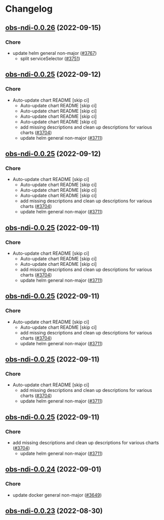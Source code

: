 # Changelog



## [obs-ndi-0.0.26](https://github.com/truecharts/charts/compare/obs-ndi-0.0.25...obs-ndi-0.0.26) (2022-09-15)

### Chore

- update helm general non-major ([#3767](https://github.com/truecharts/charts/issues/3767))
  - split serviceSelector ([#3751](https://github.com/truecharts/charts/issues/3751))




## [obs-ndi-0.0.25](https://github.com/truecharts/charts/compare/obs-ndi-0.0.24...obs-ndi-0.0.25) (2022-09-12)

### Chore

- Auto-update chart README [skip ci]
  - Auto-update chart README [skip ci]
  - Auto-update chart README [skip ci]
  - Auto-update chart README [skip ci]
  - Auto-update chart README [skip ci]
  - add missing descriptions and clean up descriptions for various charts ([#3704](https://github.com/truecharts/charts/issues/3704))
  - update helm general non-major ([#3711](https://github.com/truecharts/charts/issues/3711))




## [obs-ndi-0.0.25](https://github.com/truecharts/charts/compare/obs-ndi-0.0.24...obs-ndi-0.0.25) (2022-09-12)

### Chore

- Auto-update chart README [skip ci]
  - Auto-update chart README [skip ci]
  - Auto-update chart README [skip ci]
  - Auto-update chart README [skip ci]
  - add missing descriptions and clean up descriptions for various charts ([#3704](https://github.com/truecharts/charts/issues/3704))
  - update helm general non-major ([#3711](https://github.com/truecharts/charts/issues/3711))




## [obs-ndi-0.0.25](https://github.com/truecharts/charts/compare/obs-ndi-0.0.24...obs-ndi-0.0.25) (2022-09-11)

### Chore

- Auto-update chart README [skip ci]
  - Auto-update chart README [skip ci]
  - Auto-update chart README [skip ci]
  - add missing descriptions and clean up descriptions for various charts ([#3704](https://github.com/truecharts/charts/issues/3704))
  - update helm general non-major ([#3711](https://github.com/truecharts/charts/issues/3711))




## [obs-ndi-0.0.25](https://github.com/truecharts/charts/compare/obs-ndi-0.0.24...obs-ndi-0.0.25) (2022-09-11)

### Chore

- Auto-update chart README [skip ci]
  - Auto-update chart README [skip ci]
  - add missing descriptions and clean up descriptions for various charts ([#3704](https://github.com/truecharts/charts/issues/3704))
  - update helm general non-major ([#3711](https://github.com/truecharts/charts/issues/3711))




## [obs-ndi-0.0.25](https://github.com/truecharts/charts/compare/obs-ndi-0.0.24...obs-ndi-0.0.25) (2022-09-11)

### Chore

- Auto-update chart README [skip ci]
  - add missing descriptions and clean up descriptions for various charts ([#3704](https://github.com/truecharts/charts/issues/3704))
  - update helm general non-major ([#3711](https://github.com/truecharts/charts/issues/3711))




## [obs-ndi-0.0.25](https://github.com/truecharts/charts/compare/obs-ndi-0.0.24...obs-ndi-0.0.25) (2022-09-11)

### Chore

- add missing descriptions and clean up descriptions for various charts ([#3704](https://github.com/truecharts/charts/issues/3704))
  - update helm general non-major ([#3711](https://github.com/truecharts/charts/issues/3711))




## [obs-ndi-0.0.24](https://github.com/truecharts/charts/compare/obs-ndi-0.0.23...obs-ndi-0.0.24) (2022-09-01)

### Chore

- update docker general non-major ([#3649](https://github.com/truecharts/charts/issues/3649))




## [obs-ndi-0.0.23](https://github.com/truecharts/charts/compare/obs-ndi-0.0.21...obs-ndi-0.0.23) (2022-08-30)
